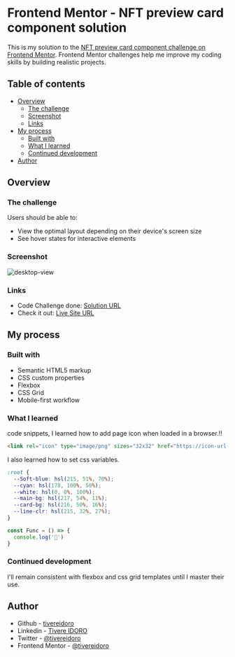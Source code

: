 # Frontend Mentor - NFT preview card component solution

This is my solution to the [NFT preview card component challenge on Frontend Mentor](https://www.frontendmentor.io/challenges/nft-preview-card-component-SbdUL_w0U). Frontend Mentor challenges help me improve my coding skills by building realistic projects. 


## Table of contents

- [Overview](#overview)
  - [The challenge](#the-challenge)
  - [Screenshot](#screenshot)
  - [Links](#links)
- [My process](#my-process)
  - [Built with](#built-with)
  - [What I learned](#what-i-learned)
  - [Continued development](#continued-development)
- [Author](#author)


## Overview

### The challenge

Users should be able to:

- View the optimal layout depending on their device's screen size
- See hover states for interactive elements


### Screenshot

![desktop-view](https://user-images.githubusercontent.com/105525310/195964828-922715cd-420d-4ebf-aea8-925105f9f4dc.png)


### Links

- Code Challenge done: [Solution URL](https://www.frontendmentor.io/solutions/nft-card-preview-using-html-and-css-qe1lGOC0Zg)
- Check it out: [Live Site URL](https://tivereidoro.github.io/Frontend-Mentor_NFT-card)


## My process

### Built with

- Semantic HTML5 markup
- CSS custom properties
- Flexbox
- CSS Grid
- Mobile-first workflow


### What I learned

code snippets,
I learned how to add page icon when loaded in a browser.!!

```html
<link rel="icon" type="image/png" sizes="32x32" href="https://icon-url-here">
```

I also learned how to set css variables.
```css
:root {
  --Soft-blue: hsl(215, 51%, 70%);
  --cyan: hsl(178, 100%, 50%);
  --white: hsl(0, 0%, 100%);
  --main-bg: hsl(217, 54%, 11%);
  --card-bg: hsl(216, 50%, 16%);
  --line-clr: hsl(215, 32%, 27%);
}
```
```js
const Func = () => {
  console.log('🎉')
}
```


### Continued development

I'll remain consistent with flexbox and css grid templates until I master their use.


## Author

- Github - [tivereidoro](https://www.github.com/tivereidoro)
- Linkedin - [Tivere IDORO](https://www.linkedin.com/in/tivereidoro)
- Twitter - [@tivereidoro](https://www.twitter.com/tivereidoro)
- Frontend Mentor - [@tivereidoro](https://www.frontendmentor.io/profile/tivereidoro)

##
##
